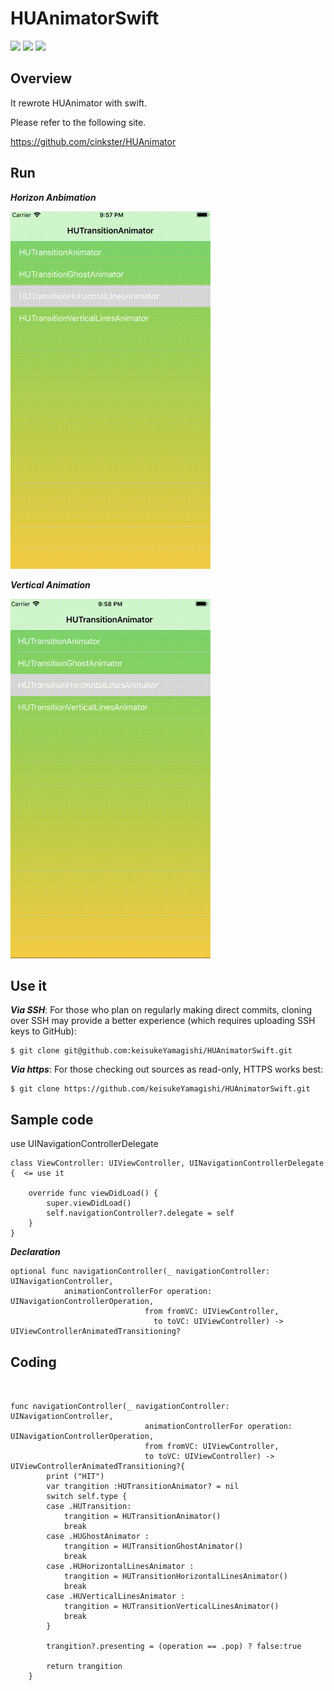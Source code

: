 # HUAnimatorSwift

[![](https://img.shields.io/badge/Twitter-O--Liker%20Error-blue.svg)](https://twitter.com/O_Linker_Error)
[![](https://img.shields.io/badge/lang-swift4.0-ff69b4.svg)](https://developer.apple.com/jp/swift/)
[![](https://img.shields.io/apm/l/vim-mode.svg)](https://github.com/keisukeYamagishi/xsort/blob/master/LICENSE)

## Overview 

It rewrote HUAnimator with swift.

Please refer to the following site.

https://github.com/cinkster/HUAnimator


## Run 

***Horizon Anbimation***

<img src="https://github.com/keisukeYamagishi/HUAnimatorSwift/blob/master/Gif/Horizon.gif">

***Vertical Animation***

<img src="https://github.com/keisukeYamagishi/HUAnimatorSwift/blob/master/Gif/Vertical.gif">

## Use it
***Via SSH***: For those who plan on regularly making direct commits, cloning over SSH may provide a better experience (which requires uploading SSH keys to GitHub):

```
$ git clone git@github.com:keisukeYamagishi/HUAnimatorSwift.git
```
***Via https***: For those checking out sources as read-only, HTTPS works best:

```
$ git clone https://github.com/keisukeYamagishi/HUAnimatorSwift.git
```

## Sample code

use UINavigationControllerDelegate 

```
class ViewController: UIViewController, UINavigationControllerDelegate {  <= use it

    override func viewDidLoad() {
        super.viewDidLoad()
        self.navigationController?.delegate = self
    }
}
```

***Declaration***

```
optional func navigationController(_ navigationController: UINavigationController, 
            animationControllerFor operation: UINavigationControllerOperation, 
                              from fromVC: UIViewController, 
                                to toVC: UIViewController) -> UIViewControllerAnimatedTransitioning?
```

## Coding

```


func navigationController(_ navigationController: UINavigationController,
                              animationControllerFor operation: UINavigationControllerOperation,
                              from fromVC: UIViewController,
                              to toVC: UIViewController) -> UIViewControllerAnimatedTransitioning?{
        print ("HIT")
        var trangition :HUTransitionAnimator? = nil
        switch self.type {
        case .HUTransition:
            trangition = HUTransitionAnimator()
            break
        case .HUGhostAnimator :
            trangition = HUTransitionGhostAnimator()
            break
        case .HUHorizontalLinesAnimator :
            trangition = HUTransitionHorizontalLinesAnimator()
            break
        case .HUVerticalLinesAnimator :
            trangition = HUTransitionVerticalLinesAnimator()
            break
        }
        
        trangition?.presenting = (operation == .pop) ? false:true
        
        return trangition
    }

```
